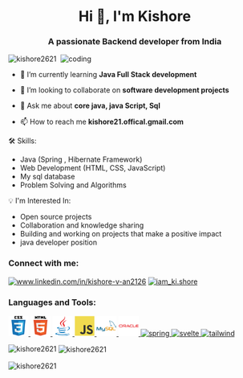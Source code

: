 <h1 align="center">Hi 👋, I'm Kishore</h1>
<h3 align="center">A passionate Backend developer from India</h3>
 <img align="right" alt="coding" width="400" src="https://camo.githubusercontent.com/e34348af3f1c09322e1a24c027544db7f7968cc67e290fe72ff471494b872710/68747470733a2f2f632e74656e6f722e636f6d2f714a35657656732d5f755541414141432f636f64696e672e676966" alt="kishore2126" /> 

<p align="left"> <img src="https://komarev.com/ghpvc/?username=kishore2621&label=Profile%20views&color=0e75b6&style=flat" alt="kishore2621" /> </p>

- 🌱 I’m currently learning **Java Full Stack development**

- 👯 I’m looking to collaborate on **software development projects**

- 💬 Ask me about **core java, java Script, Sql**

- 📫 How to reach me **kishore21.offical.gmail.com**

 🛠️ Skills:
- Java (Spring , Hibernate Framework)
- Web Development (HTML, CSS, JavaScript)
- My sql database
- Problem Solving and Algorithms

💡 I'm Interested In:

- Open source projects
- Collaboration and knowledge sharing
- Building and working on projects that make a positive impact
- java developer position

<h3 align="left">Connect with me:</h3>
<p align="left">
<a href="https://linkedin.com/in/www.linkedin.com/in/kishore-v-an2126" target="blank"><img align="center" src="https://raw.githubusercontent.com/rahuldkjain/github-profile-readme-generator/master/src/images/icons/Social/linked-in-alt.svg" alt="www.linkedin.com/in/kishore-v-an2126" height="30" width="40" /></a>
<a href="https://instagram.com/iam_ki.shore" target="blank"><img align="center" src="https://raw.githubusercontent.com/rahuldkjain/github-profile-readme-generator/master/src/images/icons/Social/instagram.svg" alt="iam_ki.shore" height="30" width="40" /></a>
</p>

<h3 align="left">Languages and Tools:</h3>
<p align="left"> <a href="https://www.w3schools.com/css/" target="_blank" rel="noreferrer"> <img src="https://raw.githubusercontent.com/devicons/devicon/master/icons/css3/css3-original-wordmark.svg" alt="css3" width="40" height="40"/> </a> <a href="https://www.w3.org/html/" target="_blank" rel="noreferrer"> <img src="https://raw.githubusercontent.com/devicons/devicon/master/icons/html5/html5-original-wordmark.svg" alt="html5" width="40" height="40"/> </a> <a href="https://www.java.com" target="_blank" rel="noreferrer"> <img src="https://raw.githubusercontent.com/devicons/devicon/master/icons/java/java-original.svg" alt="java" width="40" height="40"/> </a> <a href="https://developer.mozilla.org/en-US/docs/Web/JavaScript" target="_blank" rel="noreferrer"> <img src="https://raw.githubusercontent.com/devicons/devicon/master/icons/javascript/javascript-original.svg" alt="javascript" width="40" height="40"/> </a> <a href="https://www.mysql.com/" target="_blank" rel="noreferrer"> <img src="https://raw.githubusercontent.com/devicons/devicon/master/icons/mysql/mysql-original-wordmark.svg" alt="mysql" width="40" height="40"/> </a> <a href="https://www.oracle.com/" target="_blank" rel="noreferrer"> <img src="https://raw.githubusercontent.com/devicons/devicon/master/icons/oracle/oracle-original.svg" alt="oracle" width="40" height="40"/> </a> <a href="https://spring.io/" target="_blank" rel="noreferrer"> <img src="https://www.vectorlogo.zone/logos/springio/springio-icon.svg" alt="spring" width="40" height="40"/> </a> <a href="https://svelte.dev" target="_blank" rel="noreferrer"> <img src="https://upload.wikimedia.org/wikipedia/commons/1/1b/Svelte_Logo.svg" alt="svelte" width="40" height="40"/> </a> <a href="https://tailwindcss.com/" target="_blank" rel="noreferrer"> <img src="https://www.vectorlogo.zone/logos/tailwindcss/tailwindcss-icon.svg" alt="tailwind" width="40" height="40"/> </a> </p>

<p><img align="left" src="https://github-readme-stats.vercel.app/api/top-langs?username=kishore2621&show_icons=true&locale=en&layout=compact" alt="kishore2621" /></p>

<p>&nbsp;<img align="center" src="https://github-readme-stats.vercel.app/api?username=kishore2621&show_icons=true&locale=en" alt="kishore2621" /></p>

<p><img align="center" src="https://github-readme-streak-stats.herokuapp.com/?user=kishore2621&" alt="kishore2621" /></p>

